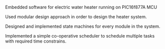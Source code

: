 Embedded software for electric water heater running on PIC16f877A MCU

Used modular design approach in order to design the heater system.

Designed and implemented state machines for every module in the system.

Implemented a simple co-operative scheduler to schedule multiple tasks with required time constrains.
